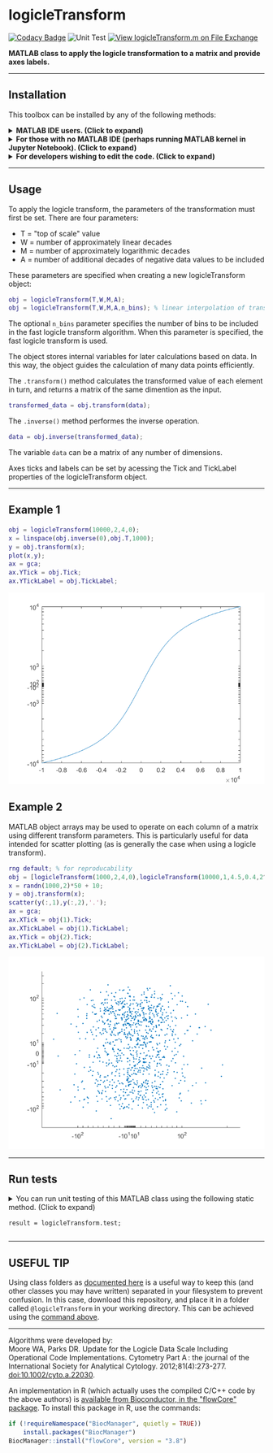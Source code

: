 # logicleTransform

[![Codacy Badge](https://api.codacy.com/project/badge/Grade/f6ed7da0587340e1bde5c0ce8bb5eb58)](https://app.codacy.com/app/harleyday/logicleTransform.m?utm_source=github.com&utm_medium=referral&utm_content=harleyday/logicleTransform.m&utm_campaign=Badge_Grade_Dashboard)
![Unit Test](https://github.com/harleyday/logicleTransform.m/actions/workflows/main.yml/badge.svg)
[![View logicleTransform.m on File Exchange](https://www.mathworks.com/matlabcentral/images/matlab-file-exchange.svg)](https://uk.mathworks.com/matlabcentral/fileexchange/68289-logicletransform-m)

**MATLAB class to apply the logicle transformation to a matrix and provide axes labels.**

----------------------------------------------------------------------------------------------------------------------------

## Installation
This toolbox can be installed by any of the following methods:
<details id="direct-download">
  <summary>
    <strong>MATLAB IDE users. (Click to expand)</strong>
  </summary>
  Download the latest <code>logicleTransform.m.mltbx</code> file from the <a href="https://github.com/harleyday/logicleTransform.m/releases">releases page of this GitHub repository</a>. Install this from MATLAB by double-clicking on the file.
</details>

<details id="MATLAB-command-installation">
  <summary>
    <strong>For those with no MATLAB IDE  (perhaps running MATLAB kernel in Jupyter Notebook). (Click to expand)</strong>
  </summary>
  Once you've downloaded the <a href="https://harleyday.github.io/downloadGitHubRelease/"><code>downloadGitHubRelease</code></a> tool, you can install the <code>logicleTransform.m</code> toolbox using the following at the MATLAB command line:<br>
  <code>downloadGitHubRelease ( 'harleyday/logicleTransform.m', 'install', true );</code>
</details>

<details id="source-installation">
  <summary>
    <strong>For developers wishing to edit the code. (Click to expand)</strong>
  </summary>
  These instructions will place the source code in your working directory so that you can edit it as you wish.<br>
  <strong>For linux users</strong>
  <br>
  Go to your working directory for your MATLAB project, and extract the <code>@logicleTransform</code> directory from the latest release archive. This can be done using a curl one-liner:
  <br>
  <pre><code>cd path/to/working/directory
curl -L https://github.com/harleyday/logicleTransform.m/archive/v1.3.tar.gz | tar -xzf - --strip-components=1 logicleTransform.m-1.3/@logicleTransform/</code></pre>

  <strong>For windows users</strong>
  <br>
  Download and extract the <a href="https://github.com/harleyday/logicleTransform.m/archive/v1.3.zip">zip archive</a>. The folder <code>@logicleTransform</code> should be placed into your working directory.
</details>

----------------------------------------------------------------------------------------------------------------------------

## Usage

To apply the logicle transform, the parameters of the transformation must first be set. There are four parameters:

* T = "top of scale" value
* W = number of approximately linear decades
* M = number of approximately logarithmic decades
* A = number of additional decades of negative data values to be included

These parameters are specified when creating a new logicleTransform object:
```MATLAB
obj = logicleTransform(T,W,M,A);
obj = logicleTransform(T,W,M,A,n_bins); % linear interpolation of transform with n_bins evaluated points
```
The optional `n_bins` parameter specifies the number of bins to be included in the fast logicle transform algorithm. When this parameter is specified, the fast logicle transform is used.

The object stores internal variables for later calculations based on data. In this way, the object guides the calculation of many data points efficiently.

The ``.transform()`` method calculates the transformed value of each element in turn, and returns a matrix of the same dimention as the input.
```MATLAB
transformed_data = obj.transform(data);
```

The ``.inverse()`` method performes the inverse operation.
```MATLAB
data = obj.inverse(transformed_data);
```

The variable `data` can be a matrix of any number of dimensions.

Axes ticks and labels can be set by acessing the Tick and TickLabel properties of the logicleTransform object.

---
## Example 1
```MATLAB
obj = logicleTransform(10000,2,4,0);
x = linspace(obj.inverse(0),obj.T,1000);
y = obj.transform(x);
plot(x,y);
ax = gca;
ax.YTick = obj.Tick;
ax.YTickLabel = obj.TickLabel;
```
![alt text](./Example_1_img.png?raw=true "transformation curve")

## Example 2
MATLAB object arrays may be used to operate on each column of a matrix using different transform parameters. This is particularly useful for data intended for scatter plotting (as is generally the case when using a logicle transform).
```MATLAB
rng default; % for reproducability
obj = [logicleTransform(1000,2,4,0),logicleTransform(10000,1,4.5,0.4,2^6)];
x = randn(1000,2)*50 + 10;
y = obj.transform(x);
scatter(y(:,1),y(:,2),'.');
ax = gca;
ax.XTick = obj(1).Tick;
ax.XTickLabel = obj(1).TickLabel;
ax.YTick = obj(2).Tick;
ax.YTickLabel = obj(2).TickLabel;
```
![alt text](./Example_2_img.png?raw=true "scattered transformed data")

---
## Run tests
<details id="results">
  <summary>
    You can run unit testing of this MATLAB class using the following static method. (Click to expand)
    <pre><code>result = logicleTransform.test;</code></pre>
  </summary>
  
  If the toolbox is working, this will yield the following:
  <pre><code>Checking logicleTransform.m toolbox performance using the packaged test suite.
  Running logicleTransformTest
  ......
  Done logicleTransformTest
  __________

    6×6 table

                                                         Name                                                        Passed    Failed    Incomplete    Duration       Details   
      ___________________________________________________________________________________________________________    ______    ______    __________    _________    ____________

      'logicleTransformTest[inputs=transform_parameters,torance=high]/testClass(type=logicleTransform)'              true      false       false        0.015385    [1×1 struct]
      'logicleTransformTest[inputs=transform_parameters,torance=high]/testSize'                                      true      false       false       0.0015229    [1×1 struct]
      'logicleTransformTest[inputs=transform_parameters,torance=high]/testTransformation'                            true      false       false         0.04154    [1×1 struct]
      'logicleTransformTest[inputs=transform_parameters_and_n_bins,torance=low]/testClass(type=logicleTransform)'    true      false       false       0.0061918    [1×1 struct]
      'logicleTransformTest[inputs=transform_parameters_and_n_bins,torance=low]/testSize'                            true      false       false       0.0012439    [1×1 struct]
      'logicleTransformTest[inputs=transform_parameters_and_n_bins,torance=low]/testTransformation'                  true      false       false        0.028712    [1×1 struct]

  Tests passed with no errors. Enjoy!
  User manual can be found at the <a href="https://harleyday.github.io/logicleTransform.m/">GitHub Pages site</a>.</code></pre>
  
  If there is a bug somewhere, this test suite might detect it and return something like:
  <pre><code>Checking logicleTransform.m toolbox performance using the packaged test suite.
  Running logicleTransformTest

  ================================================================================
  SOME ERROR DETAILS
  <span>================================================================================</span><!--the spans prevent the === being interpreted as underligning a title-->

  Done logicleTransformTest
  <span>__________</span>

  Failure Summary:

       Name                                                                                                       Failed  Incomplete  Reason(s)
      ==========================================================================================================================================
       logicleTransformTest[inputs=transform_parameters,torance=high]/testClass(type=logicleTransform)              X         X       Errored.
      ------------------------------------------------------------------------------------------------------------------------------------------
       logicleTransformTest[inputs=transform_parameters,torance=high]/testSize                                      X         X       Errored.
      ------------------------------------------------------------------------------------------------------------------------------------------
       logicleTransformTest[inputs=transform_parameters,torance=high]/testTransformation                            X         X       Errored.
      ------------------------------------------------------------------------------------------------------------------------------------------
       logicleTransformTest[inputs=transform_parameters_and_n_bins,torance=low]/testClass(type=logicleTransform)    X         X       Errored.
      ------------------------------------------------------------------------------------------------------------------------------------------
       logicleTransformTest[inputs=transform_parameters_and_n_bins,torance=low]/testSize                            X         X       Errored.
      ------------------------------------------------------------------------------------------------------------------------------------------
       logicleTransformTest[inputs=transform_parameters_and_n_bins,torance=low]/testTransformation                  X         X       Errored.

    6×6 table

                                                         Name                                                        Passed    Failed    Incomplete     Duration       Details   
      ___________________________________________________________________________________________________________    ______    ______    __________    __________    ____________

      'logicleTransformTest[inputs=transform_parameters,torance=high]/testClass(type=logicleTransform)'              false     true        true         0.0016833    [1×1 struct]
      'logicleTransformTest[inputs=transform_parameters,torance=high]/testSize'                                      false     true        true                 0    [1×1 struct]
      'logicleTransformTest[inputs=transform_parameters,torance=high]/testTransformation'                            false     true        true                 0    [1×1 struct]
      'logicleTransformTest[inputs=transform_parameters_and_n_bins,torance=low]/testClass(type=logicleTransform)'    false     true        true        0.00072476    [1×1 struct]
      'logicleTransformTest[inputs=transform_parameters_and_n_bins,torance=low]/testSize'                            false     true        true                 0    [1×1 struct]
      'logicleTransformTest[inputs=transform_parameters_and_n_bins,torance=low]/testTransformation'                  false     true        true                 0    [1×1 struct]

  Logicle Transform toolbox contains errors. Please register this issue at the <a href="https://github.com/harleyday/logicleTransform.m/issues/new/choose">GitHub repository issues page</a>.
  Thank you for your time, and sorry for the inconvenience.</code></pre>
</details>

---
## USEFUL TIP

Using class folders as [documented here](https://uk.mathworks.com/help/matlab/matlab_oop/organizing-classes-in-folders.html) is a useful way to keep this (and other classes you may have written) separated in your filesystem to prevent confusion. In this case, download this repository, and place it in a folder called ``@logicleTransform`` in your working directory. This can be achieved using the [command above](#source-installation).

---
Algorithms were developed by:  
Moore WA, Parks DR. Update for the Logicle Data Scale Including Operational Code Implementations. Cytometry Part A : the journal of the International Society for Analytical Cytology. 2012;81(4):273-277. [doi:10.1002/cyto.a.22030](http://onlinelibrary.wiley.com/doi/10.1002/cyto.a.22030/abstract).

An implementation in R (which actually uses the compiled C/C++ code by the above authors) is [available from Bioconductor, in the "flowCore" package](https://www.bioconductor.org/packages/release/bioc/html/flowCore.html). To install this package in R, use the commands:
```R
if (!requireNamespace("BiocManager", quietly = TRUE))
    install.packages("BiocManager")
BiocManager::install("flowCore", version = "3.8")
```
